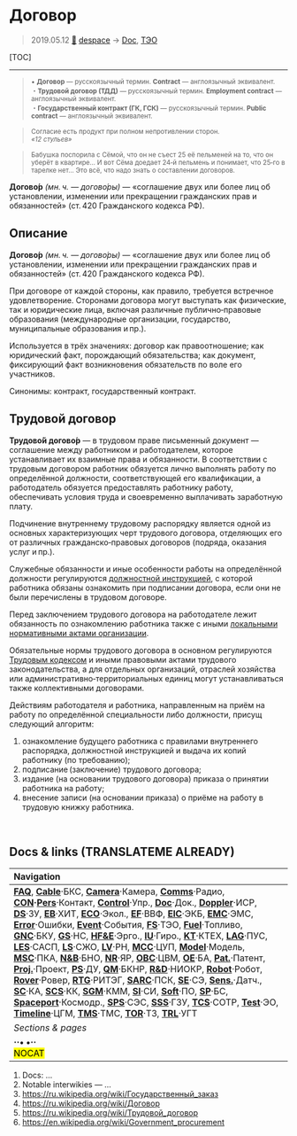 # Договор
> 2019.05.12 [🚀](../index/index.md) [despace](index.md) → [Doc](doc.md), [ТЭО](fs.md)

[TOC]

---

> <small>• **Договор** — русскоязычный термин. **Contract** — англоязычный эквивалент.<br> ・**Трудовой договор (ТДД)** — русскоязычный термин. **Employment contract** — англоязычный эквивалент.<br> ・**Государственный контракт (ГК, ГСК)** — русскоязычный термин. **Public contract** — англоязычный эквивалент.</small>

> <small>Согласие есть продукт при полном непротивлении сторон.<br> *«12 стульев»*</small>

> <small>Бабушка поспорила с Сёмой, что он не съест 25 её пельменей на то, что он уберёт в квартире… И вот Сёма доедает 24‑й пельмень и понимает, что 25‑го в тарелке нет… Это всё, что надо знать о составлении договоров.</small>

**Догово́р** *(мн. ч. — догово́ры)* — «соглашение двух или более лиц об установлении, изменении или прекращении гражданских прав и обязанностей» (ст. 420 Гражданского кодекса РФ).



## Описание
**Догово́р** *(мн. ч. — догово́ры)* — «соглашение двух или более лиц об установлении, изменении или прекращении гражданских прав и обязанностей» (ст. 420 Гражданского кодекса РФ).

При договоре от каждой стороны, как правило, требуется встречное удовлетворение. Сторонами договора могут выступать как физические, так и юридические лица, включая различные публично‑правовые образования (международные организации, государство, муниципальные образования и пр.).

Используется в трёх значениях: договор как правоотношение; как юридический факт, порождающий обязательства; как документ, фиксирующий факт возникновения обязательств по воле его участников.

Синонимы: контракт, государственный контракт.



## Трудовой договор
**Трудово́й догово́р** — в трудовом праве письменный документ — соглашение между работником и работодателем, которое устанавливает их взаимные права и обязанности. В соответствии с трудовым договором работник обязуется лично выполнять работу по определённой должности, соответствующей его квалификации, а работодатель обязуется предоставлять работнику работу, обеспечивать условия труда и своевременно выплачивать заработную плату.

Подчинение внутреннему трудовому распорядку является одной из основных характеризующих черт трудового договора, отделяющих его от различных гражданско‑правовых договоров (подряда, оказания услуг и пр.).

Служебные обязанности и иные особенности работы на определённой должности регулируются [должностной инструкцией](дин.md), с которой работника обязаны ознакомить при подписании договора, если они не были перечислены в трудовом договоре.

Перед заключением трудового договора на работодателе лежит обязанность по ознакомлению работника также с иными [локальными нормативными актами организации](doc.md).

Обязательные нормы трудового договора в основном регулируются [Трудовым кодексом](labour_code_ru.md) и иными правовыми актами трудового законодательства, а для отдельных организаций, отраслей хозяйства или административно‑территориальных единиц могут устанавливаться также коллективными договорами.

Действиям работодателя и работника, направленным на приём на работу по определённой специальности либо должности, присущ следующий алгоритм:

   1. ознакомление будущего работника с правилами внутреннего распорядка, должностной инструкцией и выдача их копий работнику (по требованию);
   1. подписание (заключение) трудового договора;
   1. издание (на основании трудового договора) приказа о принятии работника на работу;
   1. внесение записи (на основании приказа) о приёме на работу в трудовую книжку работника.



<p style="page-break-after:always"> </p>

## Docs & links (TRANSLATEME ALREADY)
|Navigation|
|:--|
|**[FAQ](faq.md)**, **[Cable](cable.md)**·БКС, **[Camera](cam.md)**·Камера, **[Comms](comms.md)**·Радио, **[CON](contact.md)·[Pers](person.md)**·Контакт, **[Control](control.md)**·Упр., **[Doc](doc.md)**·Док., **[Doppler](doppler.md)**·ИСР, **[DS](ds.md)**·ЗУ, **[EB](eb.md)**·ХИТ, **[ECO](ecology.md)**·Экол., **[EF](ef.md)**·ВВФ, **[ElC](elc.md)**·ЭКБ, **[EMC](emc.md)**·ЭМС, **[Error](error.md)**·Ошибки, **[Event](event.md)**·События, **[FS](fs.md)**·ТЭО, **[Fuel](fuel.md)**·Топливо, **[GNC](gnc.md)**·БКУ, **[GS](scs.md)**·НС, **[HF&E](hfe.md)**·Эрго., **[IU](iu.md)**·Гиро., **[KT](kt.md)**·КТЕХ, **[LAG](lag.md)**·ПУC, **[LES](les.md)**·САСП, **[LS](ls.md)**·СЖО, **[LV](lv.md)**·РН, **[MCC](mcc.md)**·ЦУП, **[Model](model.md)**·Модель, **[MSC](sc.md)**·ПКА, **[N&B](nnb.md)**·БНО, **[NR](nr.md)**·ЯР, **[OBC](obc.md)**·ЦВМ, **[OE](oe.md)**·БА, **[Pat.](патент.md)**·Патент, **[Proj.](project.md)**·Проект, **[PS](ps.md)**·ДУ, **[QM](qm.md)**·БКНР, **[R&D](rnd.md)**·НИОКР, **[Robot](robotics.md)**·Робот, **[Rover](rover.md)**·Ровер, **[RTG](rtg.md)**·РИТЭГ, **[SARC](sarc.md)**·ПСК, **[SE](se.md)**·СЭ, **[Sens.](sensor.md)**·Датч., **[SC](sc.md)**·КА, **[SCS](scs.md)**·КК, **[SGM](sgm.md)**·КММ, **[SI](si.md)**·СИ, **[Soft](soft.md)**·ПО, **[SP](sp.md)**·БС, **[Spaceport](spaceport.md)**·Космодр., **[SPS](sps.md)**·СЭС, **[SSS](sss.md)**·ГЗУ, **[TCS](tcs.md)**·СОТР, **[Test](test.md)**·ЭО, **[Timeline](timeline.md)**·ЦГМ, **[TMS](tms.md)**·ТМС, **[TOR](tor.md)**·ТЗ, **[TRL](trl.md)**·УГТ|
|*Sections & pages*|
|**··• [](.md) •··**<br> <mark>NOCAT</mark>|

   1. Docs: …
   1. Notable interwikies — …
   1. <https://ru.wikipedia.org/wiki/Государственный_заказ>
   1. <https://ru.wikipedia.org/wiki/Договор>
   1. <https://ru.wikipedia.org/wiki/Трудовой_договор>
   1. <https://en.wikipedia.org/wiki/Government_procurement>
